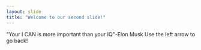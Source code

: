 ```yaml
---
layout: slide
title: "Welcome to our second slide!"
---
```

"Your I CAN is more important than your IQ"-Elon Musk
Use the left arrow to go back!
